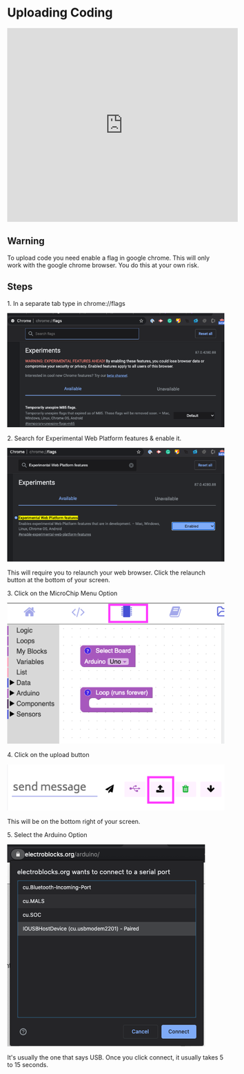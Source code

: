 # Uploading Coding

<iframe width="535" height="450" src="https://www.youtube.com/embed/IkeoqS-d7AE?rel=0"  frameborder="0" allow="accelerometer; autoplay; clipboard-write; encrypted-media; gyroscope; picture-in-picture" allowfullscreen></iframe>

## Warning

To upload code you need enable a flag in google chrome. This will only work with the google chrome browser. You do this at your own risk.

## Steps

1\. In a separate tab type in chrome://flags

![flags](../assets/uploading-code/flags.png)

2\. Search for Experimental Web Platform features & enable it.

![search](../assets/uploading-code/search.png)

This will require you to relaunch your web browser. Click the relaunch button at the bottom of your screen.

3\. Click on the MicroChip Menu Option

![navigate](../assets/uploading-code/navigate.png)

4\. Click on the upload button

![upload btn](../assets/uploading-code/upload-btn.png)

This will be on the bottom right of your screen.

5\. Select the Arduino Option

![port](../assets/uploading-code/port.png)

It's usually the one that says USB. Once you click connect, it usually takes 5 to 15 seconds.
